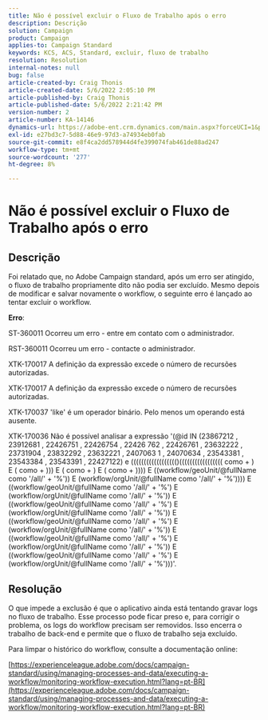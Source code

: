 ```yaml
---
title: Não é possível excluir o Fluxo de Trabalho após o erro
description: Descrição
solution: Campaign
product: Campaign
applies-to: Campaign Standard
keywords: KCS, ACS, Standard, excluir, fluxo de trabalho
resolution: Resolution
internal-notes: null
bug: false
article-created-by: Craig Thonis
article-created-date: 5/6/2022 2:05:10 PM
article-published-by: Craig Thonis
article-published-date: 5/6/2022 2:21:42 PM
version-number: 2
article-number: KA-14146
dynamics-url: https://adobe-ent.crm.dynamics.com/main.aspx?forceUCI=1&pagetype=entityrecord&etn=knowledgearticle&id=4130ca86-45cd-ec11-a7b5-6045bd00d4f5
exl-id: e27bd3c7-5d88-46e9-97d3-a74934eb0fab
source-git-commit: e8f4ca2dd578944d4fe399074fab461de88ad247
workflow-type: tm+mt
source-wordcount: '277'
ht-degree: 8%

---
```


# Não é possível excluir o Fluxo de Trabalho após o erro

## Descrição


Foi relatado que, no Adobe Campaign standard, após um erro ser atingido, o fluxo de trabalho propriamente dito não podia ser excluído. Mesmo depois de modificar e salvar novamente o workflow, o seguinte erro é lançado ao tentar excluir o workflow.

<b>Erro</b>:

ST-360011 Ocorreu um erro - entre em contato com o administrador.

RST-360011 Ocorreu um erro - contacte o administrador.

XTK-170017 A definição da expressão excede o número de recursões autorizadas.

XTK-170017 A definição da expressão excede o número de recursões autorizadas.

XTK-170037 &#39;like&#39; é um operador binário. Pelo menos um operando está ausente.

XTK-170036 Não é possível analisar a expressão &#39;(@id IN (23867212 , 23912681 , 22426751 , 22426754 , 22426 762 , 22426761 , 23632222 , 23731904 , 23832292 , 23632221 , 2407063 1 , 24070634 , 23543381 , 23543384 , 23543391 , 22427122) e (((((((((((((((((()((((((((((((((((( como + ) E ( como + ))) E ( como + ) E ( como + )))) E ((workflow/geoUnit/@fullName como &#39;/all/&#39; + &#39;%&#39;)) E (workflow/orgUnit/@fullName como &#39;/all/&#39; + &#39;%&#39;)))) E ((workflow/geoUnit/@fullName como &#39;/all/&#39; + &#39;%&#39;) E (workflow/orgUnit/@fullName como &#39;/all/&#39; + &#39;%&#39;)) E ((workflow/geoUnit/@fullName como &#39;/all/&#39; + &#39;%&#39;) E (workflow/orgUnit/@fullName como &#39;/all/&#39; + &#39;%&#39;)) E ((workflow/geoUnit/@fullName como &#39;/all/&#39; + &#39;%&#39;) E (workflow/orgUnit/@fullName como &#39;/all/&#39; + &#39;%&#39;)) E ((workflow/geoUnit/@fullName como &#39;/all/&#39; + &#39;%&#39;) E (workflow/orgUnit/@fullName como &#39;/all/&#39; + &#39;%&#39;)) E ((workflow/geoUnit/@fullName como &#39;/all/&#39; + &#39;%&#39;) E (workflow/orgUnit/@fullName como &#39;/all/&#39; + &#39;%&#39;)))&#39;.




## Resolução


O que impede a exclusão é que o aplicativo ainda está tentando gravar logs no fluxo de trabalho. Esse processo pode ficar preso e, para corrigir o problema, os logs do workflow precisam ser removidos. Isso encerra o trabalho de back-end e permite que o fluxo de trabalho seja excluído.



Para limpar o histórico do workflow, consulte a documentação online:

[https://experienceleague.adobe.com/docs/campaign-standard/using/managing-processes-and-data/executing-a-workflow/monitoring-workflow-execution.html?lang=pt-BR](https://experienceleague.adobe.com/docs/campaign-standard/using/managing-processes-and-data/executing-a-workflow/monitoring-workflow-execution.html?lang=pt-BR)
